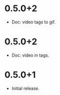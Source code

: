 # 0.5.0+2

- Doc: video tags to gif.

# 0.5.0+2

- Doc: video in tags.

# 0.5.0+1

- Initial release.
